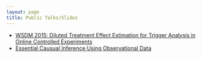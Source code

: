 ```yaml
---
layout: page
title: Public Talks/Slides
---
```


-   [WSDM 2015: Diluted Treatment Effect Estimation for Trigger Analysis in Online Controlled Experiments]({{site.baseurl}}public/files/WSDM2015DilutionTalk.pdf)
-   [Essential Causual Inference Using Observational Data](http://rpubs.com/alexdeng/EssentialDnA)
